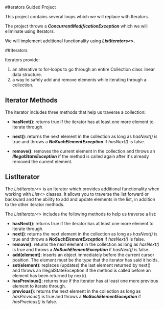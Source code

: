 #Iterators Guided Project

This project contains several loops which we will replace with Iterators.

The project throws a ***ConcurrentModificationException*** which we will eliminate using Iterators.

We will implement additional functionality using ***ListIterators<>***.

##Iterators

Iterators provide:

1. an alterative to for-loops to go through an entire Collection class linear data structure.
2. a way to safely add and remove elements while iterating through a collection.

## Iterator Methods
The iterator includes three methods that help us traverse a collection:

- **hasNext()**: returns true if the iterator has at least one more element to iterate through.

- **next()**: returns the next element in the collection as long as *hasNext()* is true and throws a ***NoSuchElementException*** if *hasNext()* is false.

- **remove()**: removes the current element in the collection and throws an ***IllegalStateException*** if the method is called again after it's already removed the current element.

## ListIterator

The *ListIterator<>* is an Iterator which provides additional functionality when working with *List<>* classes. It allows you to traverse the list forward or backward and the ability to add and update elements in the list, in addition to the other iterator methods.

The *ListIterator<>* includes the following methods to help us traverse a list:

- **hasNext()**: returns true if the iterator has at least one more element to iterate through.
- **next()**: returns the next element in the collection as long as *hasNext()* is true and throws a ***NoSuchElementException*** if *hasNext()* is false.
- **remove()**: returns the next element in the collection as long as *hasNext()* is true and throws a ***NoSuchElementException*** if *hasNext()* is false.
- **add(element)**: inserts an object immediately before the current cursor position. The element must be the type that the iterator has said it holds.
- **set(element)**: replaces (updates) the last element returned by next() and throws an IllegalStateException if the method is called before an element has been returned by next().
- **hasPrevious()**: returns true if the iterator has at least one more previous element to iterate through.
- **previous()**:  returns the next element in the collection as long as *hasPrevious()* is true and throws a ***NoSuchElementException*** if *hasPrecious()* is false.
